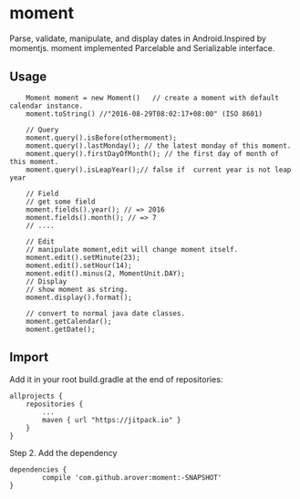 # moment
Parse, validate, manipulate, and display dates in Android.Inspired by momentjs.
moment implemented Parcelable and Serializable interface.
## Usage
```
    Moment moment = new Moment()   // create a moment with default calendar instance.
    moment.toString() //"2016-08-29T08:02:17+08:00" (ISO 8601)

    // Query
    moment.query().isBefore(othermoment);
    moment.query().lastMonday(); // the latest monday of this moment.
    moment.query().firstDayOfMonth(); // the first day of month of this moment.
    moment.query().isLeapYear();// false if  current year is not leap year

    // Field
    // get some field
    moment.fields().year(); // => 2016
    moment.fields().month(); // => 7
    // ....

    // Edit
    // manipulate moment,edit will change moment itself.
    moment.edit().setMinute(23);
    moment.edit().setHour(14);
    moment.edit().minus(2, MomentUnit.DAY);
    // Display
    // show moment as string.
    moment.display().format();

    // convert to normal java date classes.
    moment.getCalendar();
    moment.getDate();

```
## Import
Add it in your root build.gradle at the end of repositories:

	allprojects {
		repositories {
			...
			maven { url "https://jitpack.io" }
		}
	}
Step 2. Add the dependency

	dependencies {
	        compile 'com.github.arover:moment:-SNAPSHOT'
	}
